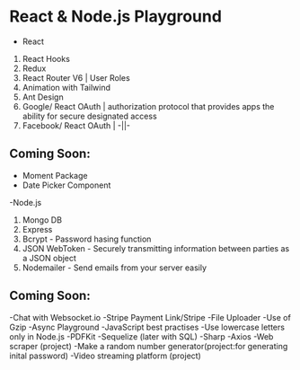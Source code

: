 # React & Node.js Playground

- React
1. React Hooks
2. Redux
3. React Router V6 | User Roles
4. Animation with Tailwind 
5. Ant Design 
6. Google/ React OAuth | authorization protocol that provides apps the ability for secure designated access
7. Facebook/ React OAuth | -||-

## Coming Soon:
- Moment Package
- Date Picker Component

-Node.js
1. Mongo DB
2. Express
3. Bcrypt - Password hasing function
4. JSON WebToken - Securely transmitting information between parties as a JSON object
5. Nodemailer - Send emails from your server easily

## Coming Soon:
-Chat with Websocket.io
-Stripe Payment Link/Stripe
-File Uploader
-Use of Gzip
-Async Playground
-JavaScript best practises
-Use lowercase letters only in Node.js
-PDFKit
-Sequelize (later with SQL)
-Sharp
-Axios
-Web scraper (project)
-Make a random number generator(project:for generating inital password)
-Video streaming platform (project)



